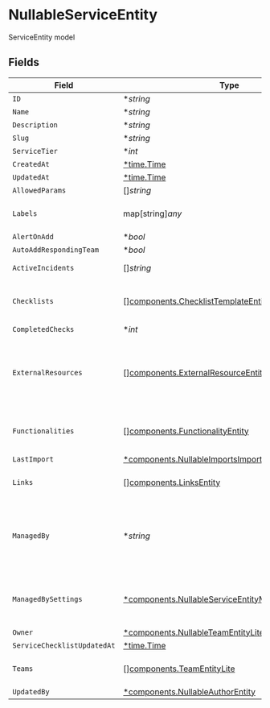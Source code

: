 # NullableServiceEntity

ServiceEntity model


## Fields

| Field                                                                                                                     | Type                                                                                                                      | Required                                                                                                                  | Description                                                                                                               |
| ------------------------------------------------------------------------------------------------------------------------- | ------------------------------------------------------------------------------------------------------------------------- | ------------------------------------------------------------------------------------------------------------------------- | ------------------------------------------------------------------------------------------------------------------------- |
| `ID`                                                                                                                      | **string*                                                                                                                 | :heavy_minus_sign:                                                                                                        | N/A                                                                                                                       |
| `Name`                                                                                                                    | **string*                                                                                                                 | :heavy_minus_sign:                                                                                                        | N/A                                                                                                                       |
| `Description`                                                                                                             | **string*                                                                                                                 | :heavy_minus_sign:                                                                                                        | N/A                                                                                                                       |
| `Slug`                                                                                                                    | **string*                                                                                                                 | :heavy_minus_sign:                                                                                                        | N/A                                                                                                                       |
| `ServiceTier`                                                                                                             | **int*                                                                                                                    | :heavy_minus_sign:                                                                                                        | N/A                                                                                                                       |
| `CreatedAt`                                                                                                               | [*time.Time](https://pkg.go.dev/time#Time)                                                                                | :heavy_minus_sign:                                                                                                        | N/A                                                                                                                       |
| `UpdatedAt`                                                                                                               | [*time.Time](https://pkg.go.dev/time#Time)                                                                                | :heavy_minus_sign:                                                                                                        | N/A                                                                                                                       |
| `AllowedParams`                                                                                                           | []*string*                                                                                                                | :heavy_minus_sign:                                                                                                        | N/A                                                                                                                       |
| `Labels`                                                                                                                  | map[string]*any*                                                                                                          | :heavy_minus_sign:                                                                                                        | An object of label key and values                                                                                         |
| `AlertOnAdd`                                                                                                              | **bool*                                                                                                                   | :heavy_minus_sign:                                                                                                        | N/A                                                                                                                       |
| `AutoAddRespondingTeam`                                                                                                   | **bool*                                                                                                                   | :heavy_minus_sign:                                                                                                        | N/A                                                                                                                       |
| `ActiveIncidents`                                                                                                         | []*string*                                                                                                                | :heavy_minus_sign:                                                                                                        | List of active incident guids                                                                                             |
| `Checklists`                                                                                                              | [][components.ChecklistTemplateEntity](../../models/components/checklisttemplateentity.md)                                | :heavy_minus_sign:                                                                                                        | List of checklists associated with a service                                                                              |
| `CompletedChecks`                                                                                                         | **int*                                                                                                                    | :heavy_minus_sign:                                                                                                        | N/A                                                                                                                       |
| `ExternalResources`                                                                                                       | [][components.ExternalResourceEntity](../../models/components/externalresourceentity.md)                                  | :heavy_minus_sign:                                                                                                        | Information about known linkages to representations of services outside of FireHydrant.                                   |
| `Functionalities`                                                                                                         | [][components.FunctionalityEntity](../../models/components/functionalityentity.md)                                        | :heavy_minus_sign:                                                                                                        | List of functionalities attached to the service                                                                           |
| `LastImport`                                                                                                              | [*components.NullableImportsImportableResourceEntity](../../models/components/nullableimportsimportableresourceentity.md) | :heavy_minus_sign:                                                                                                        | N/A                                                                                                                       |
| `Links`                                                                                                                   | [][components.LinksEntity](../../models/components/linksentity.md)                                                        | :heavy_minus_sign:                                                                                                        | List of links attached to this service.                                                                                   |
| `ManagedBy`                                                                                                               | **string*                                                                                                                 | :heavy_minus_sign:                                                                                                        | If set, this field indicates that the service is managed by an integration and thus cannot be set manually                |
| `ManagedBySettings`                                                                                                       | [*components.NullableServiceEntityManagedBySettings](../../models/components/nullableserviceentitymanagedbysettings.md)   | :heavy_minus_sign:                                                                                                        | Indicates the settings of the catalog that manages this service                                                           |
| `Owner`                                                                                                                   | [*components.NullableTeamEntityLite](../../models/components/nullableteamentitylite.md)                                   | :heavy_minus_sign:                                                                                                        | N/A                                                                                                                       |
| `ServiceChecklistUpdatedAt`                                                                                               | [*time.Time](https://pkg.go.dev/time#Time)                                                                                | :heavy_minus_sign:                                                                                                        | N/A                                                                                                                       |
| `Teams`                                                                                                                   | [][components.TeamEntityLite](../../models/components/teamentitylite.md)                                                  | :heavy_minus_sign:                                                                                                        | List of teams attached to the service                                                                                     |
| `UpdatedBy`                                                                                                               | [*components.NullableAuthorEntity](../../models/components/nullableauthorentity.md)                                       | :heavy_minus_sign:                                                                                                        | N/A                                                                                                                       |
